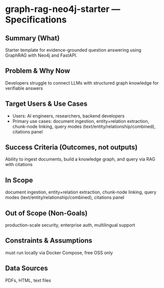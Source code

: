 # graph-rag-neo4j-starter — Specifications

## Summary (What)

Starter template for evidence-grounded question answering using GraphRAG with Neo4j and FastAPI.

## Problem & Why Now

Developers struggle to connect LLMs with structured graph knowledge for verifiable answers

## Target Users & Use Cases

- Users: AI engineers, researchers, backend developers
- Primary use cases:
document ingestion, entity+relation extraction, chunk-node linking, query modes (text/entity/relationship/combined), citations panel

## Success Criteria (Outcomes, not outputs)

Ability to ingest documents, build a knowledge graph, and query via RAG with citations

## In Scope

document ingestion, entity+relation extraction, chunk-node linking, query modes (text/entity/relationship/combined), citations panel

## Out of Scope (Non-Goals)

production-scale security, enterprise auth, multilingual support

## Constraints & Assumptions

must run locally via Docker Compose, free OSS only

## Data Sources

PDFs, HTML, text files
